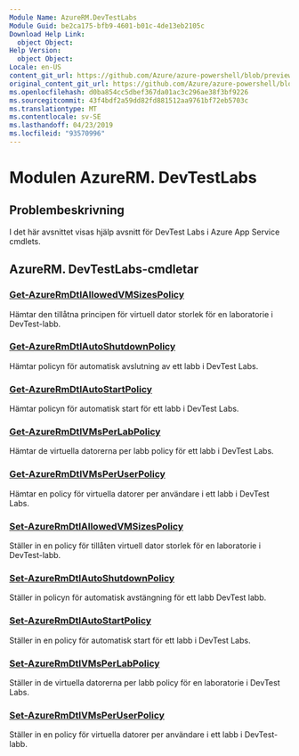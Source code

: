 ```yaml
---
Module Name: AzureRM.DevTestLabs
Module Guid: be2ca175-bfb9-4601-b01c-4de13eb2105c
Download Help Link:
  object Object: 
Help Version:
  object Object: 
Locale: en-US
content_git_url: https://github.com/Azure/azure-powershell/blob/preview/src/ResourceManager/DevTestLabs/Commands.DevTestLabs/help/AzureRM.DevTestLabs.md
original_content_git_url: https://github.com/Azure/azure-powershell/blob/preview/src/ResourceManager/DevTestLabs/Commands.DevTestLabs/help/AzureRM.DevTestLabs.md
ms.openlocfilehash: d0ba854cc5dbef367da01ac3c296ae38f3bf9226
ms.sourcegitcommit: 43f4bdf2a59dd82fd881512aa9761bf72eb5703c
ms.translationtype: MT
ms.contentlocale: sv-SE
ms.lasthandoff: 04/23/2019
ms.locfileid: "93570996"
---
```

# Modulen AzureRM. DevTestLabs
## Problembeskrivning
I det här avsnittet visas hjälp avsnitt för DevTest Labs i Azure App Service cmdlets.

## AzureRM. DevTestLabs-cmdletar
### [Get-AzureRmDtlAllowedVMSizesPolicy](Get-AzureRmDtlAllowedVMSizesPolicy.md)
Hämtar den tillåtna principen för virtuell dator storlek för en laboratorie i DevTest-labb.

### [Get-AzureRmDtlAutoShutdownPolicy](Get-AzureRmDtlAutoShutdownPolicy.md)
Hämtar policyn för automatisk avslutning av ett labb i DevTest Labs.

### [Get-AzureRmDtlAutoStartPolicy](Get-AzureRmDtlAutoStartPolicy.md)
Hämtar policyn för automatisk start för ett labb i DevTest Labs.

### [Get-AzureRmDtlVMsPerLabPolicy](Get-AzureRmDtlVMsPerLabPolicy.md)
Hämtar de virtuella datorerna per labb policy för ett labb i DevTest Labs.

### [Get-AzureRmDtlVMsPerUserPolicy](Get-AzureRmDtlVMsPerUserPolicy.md)
Hämtar en policy för virtuella datorer per användare i ett labb i DevTest Labs.

### [Set-AzureRmDtlAllowedVMSizesPolicy](Set-AzureRmDtlAllowedVMSizesPolicy.md)
Ställer in en policy för tillåten virtuell dator storlek för en laboratorie i DevTest-labb.

### [Set-AzureRmDtlAutoShutdownPolicy](Set-AzureRmDtlAutoShutdownPolicy.md)
Ställer in policyn för automatisk avstängning för ett labb DevTest labb.

### [Set-AzureRmDtlAutoStartPolicy](Set-AzureRmDtlAutoStartPolicy.md)
Ställer in en policy för automatisk start för ett labb i DevTest Labs.

### [Set-AzureRmDtlVMsPerLabPolicy](Set-AzureRmDtlVMsPerLabPolicy.md)
Ställer in de virtuella datorerna per labb policy för en laboratorie i DevTest Labs.

### [Set-AzureRmDtlVMsPerUserPolicy](Set-AzureRmDtlVMsPerUserPolicy.md)
Ställer in en policy för virtuella datorer per användare i ett labb i DevTest-labb.


